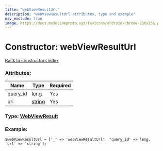 ```yaml
---
title: "webViewResultUrl"
description: "webViewResultUrl attributes, type and example"
nav_exclude: true
image: https://docs.madelineproto.xyz/favicons/android-chrome-256x256.png
---
```

# Constructor: webViewResultUrl  
[Back to constructors index](/API_docs/constructors/index.html)



### Attributes:

| Name     |    Type       | Required |
|----------|---------------|----------|
|query\_id|[long](/API_docs/types/long.html) | Yes|
|url|[string](/API_docs/types/string.html) | Yes|



### Type: [WebViewResult](/API_docs/types/WebViewResult.html)


### Example:

```
$webViewResultUrl = ['_' => 'webViewResultUrl', 'query_id' => long, 'url' => 'string'];
```  
